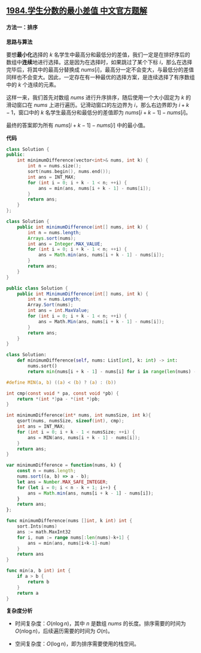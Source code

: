 ## [1984.学生分数的最小差值 中文官方题解](https://leetcode.cn/problems/minimum-difference-between-highest-and-lowest-of-k-scores/solutions/100000/xue-sheng-fen-shu-de-zui-xiao-chai-zhi-b-oodu)

#### 方法一：排序

**思路与算法**

要想**最小化**选择的 $k$ 名学生中最高分和最低分的差值，我们一定是在排好序后的数组中**连续**地进行选择。这是因为在选择时，如果跳过了某个下标 $i$，那么在选择完毕后，将其中的最高分替换成 $\textit{nums}[i]$，最高分一定不会变大，与最低分的差值同样也不会变大。因此，一定存在有一种最优的选择方案，是连续选择了有序数组中的 $k$ 个连续的元素。

这样一来，我们首先对数组 $\textit{nums}$ 进行升序排序，随后使用一个大小固定为 $k$ 的滑动窗口在 $\textit{nums}$ 上进行遍历。记滑动窗口的左边界为 $i$，那么右边界即为 $i+k-1$，窗口中的 $k$ 名学生最高分和最低分的差值即为 $\textit{nums}[i+k-1] - \textit{nums}[i]$。

最终的答案即为所有 $\textit{nums}[i+k-1] - \textit{nums}[i]$ 中的最小值。

**代码**

```C++ [sol1-C++]
class Solution {
public:
    int minimumDifference(vector<int>& nums, int k) {
        int n = nums.size();
        sort(nums.begin(), nums.end());
        int ans = INT_MAX;
        for (int i = 0; i + k - 1 < n; ++i) {
            ans = min(ans, nums[i + k - 1] - nums[i]);
        }
        return ans;
    }
};
```

```Java [sol1-Java]
class Solution {
    public int minimumDifference(int[] nums, int k) {
        int n = nums.length;
        Arrays.sort(nums);
        int ans = Integer.MAX_VALUE;
        for (int i = 0; i + k - 1 < n; ++i) {
            ans = Math.min(ans, nums[i + k - 1] - nums[i]);
        }
        return ans;
    }
}
```

```C# [sol1-C#]
public class Solution {
    public int MinimumDifference(int[] nums, int k) {
        int n = nums.Length;
        Array.Sort(nums);
        int ans = int.MaxValue;
        for (int i = 0; i + k - 1 < n; ++i) {
            ans = Math.Min(ans, nums[i + k - 1] - nums[i]);
        }
        return ans;
    }
}
```

```Python [sol1-Python3]
class Solution:
    def minimumDifference(self, nums: List[int], k: int) -> int:
        nums.sort()
        return min(nums[i + k - 1] - nums[i] for i in range(len(nums) - k + 1))
```

```C [sol1-C]
#define MIN(a, b) ((a) < (b) ? (a) : (b))

int cmp(const void * pa, const void *pb) {
    return *(int *)pa - *(int *)pb;
}

int minimumDifference(int* nums, int numsSize, int k){
    qsort(nums, numsSize, sizeof(int), cmp);
    int ans = INT_MAX;
    for (int i = 0; i + k - 1 < numsSize; ++i) {
        ans = MIN(ans, nums[i + k - 1] - nums[i]);
    }
    return ans;
}
```

```JavaScript [sol1-JavaScript]
var minimumDifference = function(nums, k) {
    const n = nums.length;
    nums.sort((a, b) => a - b);
    let ans = Number.MAX_SAFE_INTEGER;
    for (let i = 0; i < n - k + 1; i++) {
        ans = Math.min(ans, nums[i + k - 1] - nums[i]);
    }
    return ans;
};
```

```go [sol1-Golang]
func minimumDifference(nums []int, k int) int {
    sort.Ints(nums)
    ans := math.MaxInt32
    for i, num := range nums[:len(nums)-k+1] {
        ans = min(ans, nums[i+k-1]-num)
    }
    return ans
}

func min(a, b int) int {
    if a > b {
        return b
    }
    return a
}
```

**复杂度分析**

- 时间复杂度：$O(n \log n)$，其中 $n$ 是数组 $\textit{nums}$ 的长度。排序需要的时间为 $O(n \log n)$，后续遍历需要的时间为 $O(n)$。

- 空间复杂度：$O(\log n)$，即为排序需要使用的栈空间。